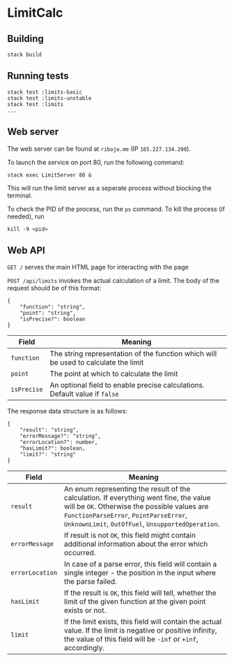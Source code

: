 # LimitCalc

## Building
```
stack build
```

## Running tests

```
stack test :limits-basic
stack test :limits-unstable
stack test :limits
...
```

## Web server
The web server can be found at `riboja.me` (IP `165.227.134.200`).

To launch the service on port 80, run the following command:
```
stack exec LimitServer 80 &
```
This will run the limit server as a seperate process without blocking the terminal.

To check the PID of the process, run the `ps` command. To kill the process (if needed), run
```
kill -9 <pid>
```

## Web API
`GET /` serves the main HTML page for interacting with the page

`POST /api/limits` invokes the actual calculation of a limit. The body of the request should be of this format:
```
{
    "function": "string",
    "point": "string",
    "isPrecise?": boolean
}
```
| Field       | Meaning                                                                             |
|-------------|-------------------------------------------------------------------------------------|
| `function`  | The string representation of the function which will be used to calculate the limit |
| `point`     | The point at which to calculate the limit                                           |
| `isPrecise` | An optional field to enable precise calculations. Default value if `false`          |

The response data structure is as follows:
```
{
    "result": "string",
    "errorMessage?": "string",
    "errorLocation?": number,
    "hasLimit?": boolean,
    "limit?": "string"
}
```
| Field           | Meaning                                                                                                                                                                                                                               |
|-----------------|---------------------------------------------------------------------------------------------------------------------------------------------------------------------------------------------------------------------------------------|
| `result`        | An enum representing the result of the calculation. If everything went fine, the value will be `OK`. Otherwise the possible values are `FunctionParseError`, `PointParseError`, `UnknownLimit`, `OutOfFuel`, `UnsupportedOperation`.  |
| `errorMessage`  | If result is not `OK`, this field might contain additional information about the error which occurred.                                                                                                                                |
| `errorLocation` | In case of a parse error, this field will contain a single integer - the position in the input where the parse failed.                                                                                                                |
| `hasLimit`      | If the result is `OK`, this field will tell, whether the limit of the given function at the given point exists or not.                                                                                                                |
| `limit`         | If the limit exists, this field will contain the actual value. If the limit is negative or positive infinity, the value of this field will be `-inf` or `+inf`, accordingly.                                                          |
